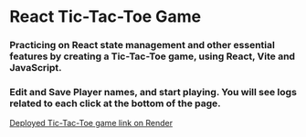 # React Tic-Tac-Toe Game

### Practicing on React state management and other essential features by creating a Tic-Tac-Toe game, using React, Vite and JavaScript.

### Edit and Save Player names, and start playing. You will see logs related to each click at the bottom of the page.

[Deployed Tic-Tac-Toe game link on Render](https://react-tic-tac-toe-hko1.onrender.com)
